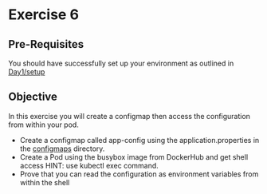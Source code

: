 # Exercise 6 #

## Pre-Requisites ##

You should have successfully set up your environment as outlined in [Day1/setup](./setup.md)

## Objective ##

In this exercise you will create a configmap then access the configuration from within your pod.

* Create a configmap called app-config using the application.properties in the [configmaps](../../configmaps/application.properties) directory.
* Create a Pod using the busybox image from DockerHub and get shell access HINT: use kubectl exec command.
* Prove that you can read the configuration as environment variables from within the shell

